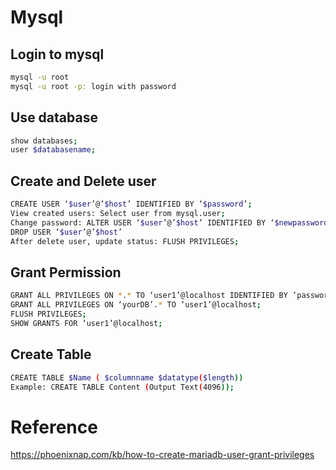 # Mysql
## Login to mysql
```bash
mysql -u root
mysql -u root -p: login with password
```

## Use database
```bash
show databases;
user $databasename;
```

## Create and Delete user
```bash
CREATE USER ‘$user’@’$host’ IDENTIFIED BY ‘$password’;
View created users: Select user from mysql.user;
Change password: ALTER USER ‘$user’@’$host’ IDENTIFIED BY ‘$newpassword’;
DROP USER ‘$user’@’$host’
After delete user, update status: FLUSH PRIVILEGES;
```

## Grant Permission
```bash
GRANT ALL PRIVILEGES ON *.* TO ‘user1’@localhost IDENTIFIED BY ‘password1’;
GRANT ALL PRIVILEGES ON ‘yourDB’.* TO ‘user1’@localhost;
FLUSH PRIVILEGES;
SHOW GRANTS FOR ‘user1’@localhost;
```

## Create Table
```bash
CREATE TABLE $Name ( $columnname $datatype($length))
Example: CREATE TABLE Content (Output Text(4096));
```

# Reference

https://phoenixnap.com/kb/how-to-create-mariadb-user-grant-privileges